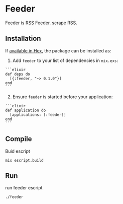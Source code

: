 # Feeder

Feeder is RSS Feeder.
scrape RSS.

## Installation

If [available in Hex](https://hex.pm/docs/publish), the package can be installed as:

  1. Add `feeder` to your list of dependencies in `mix.exs`:

    ```elixir
    def deps do
      [{:feeder, "~> 0.1.0"}]
    end
    ```

  2. Ensure `feeder` is started before your application:

    ```elixir
    def application do
      [applications: [:feeder]]
    end
    ```

## Compile

Buid escript

```
mix escript.build
```

## Run

run feeder escript 

```
./feeder
```
